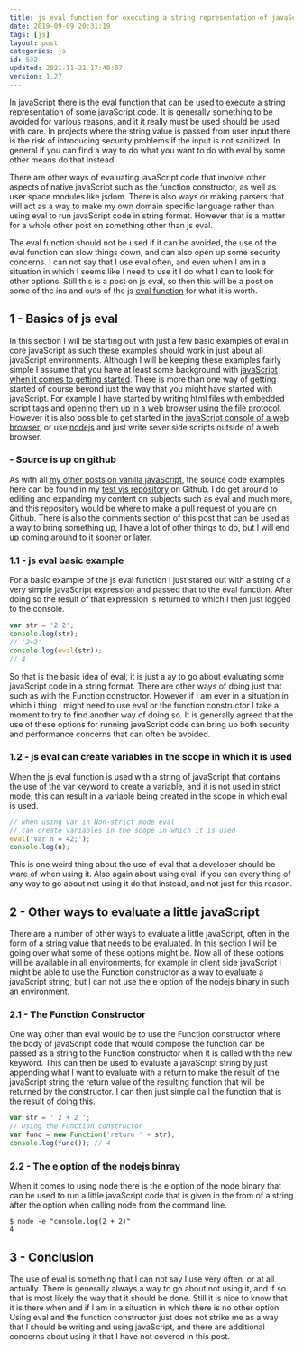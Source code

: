 ```yaml
---
title: js eval function for executing a string representation of javaScript
date: 2019-09-09 20:31:19
tags: [js]
layout: post
categories: js
id: 532
updated: 2021-11-21 17:40:07
version: 1.27
---
```


In javaScript there is the [eval function](https://en.wikipedia.org/wiki/Eval) that can be used to execute a string representation of some javaScript code. It is generally something to be avoided for various reasons, and it it really must be used should be used with care. In projects where the string value is passed from user input there is the risk of introducing security problems if the input is not sanitized. In general if you can find a way to do what you want to do with eval by some other means do that instead.

There are other ways of evaluating javaScript code that involve other aspects of native javaScript such as the function constructor, as well as user space modules like jsdom. There is also ways or making parsers that will act as a way to make my own domain specific language rather than using eval to run javaScript code in string format. However that is a matter for a whole other post on something other than js eval.

The eval function should not be used if it can be avoided, the use of the eval function can slow things down, and can also open up some security concerns. I can not say that I use eval often, and even when I am in a situation in which I seems like I need to use it I do what I can to look for other options. Still this is a post on js eval, so then this will be a post on some of the ins and outs of the js [eval function](https://developer.mozilla.org/en-US/docs/Web/JavaScript/Reference/Global_Objects/eval) for what it is worth.

<!-- more -->

## 1 - Basics of js eval

In this section I will be starting out with just a few basic examples of eval in core javaScript as such these examples should work in just about all javaScript environments. Although I will be keeping these examples fairly simple I assume that you have at least some background with [javaScript when it comes to getting started](/2018/11/27/js-getting-started/). There is more than one way of getting started of course beyond just the way that you might have started with javaScript. For example I have started by writing html files with embedded script tags and [opening them up in a web browser using the file protocol](/2020/09/21/js-getting-started-file-protocol/). However it is also possible to get started in the [javaScript console of a web browser](/2019/07/29/js-getting-started-javascript-console/), or use [nodejs](/2017/04/05/nodejs-helloworld/) and just write sever side scripts outside of a web browser.

### - Source is up on github

As with all [my other posts on vanilla javaScript](/categories/js/), the source code examples here can be found in my [test vjs repository](https://github.com/dustinpfister/test_vjs/tree/master/for_post/js-eval) on Github. I do get around to editing and expanding my content on subjects such as eval and much more, and this repository would be where to make a pull request of you are on Github. There is also the comments section of this post that can be used as a way to bring something up, I have a lot of other things to do, but I will end up coming around to it sooner or later.

### 1.1 - js eval basic example

For a basic example of the js eval function I just stared out with a string of a very simple javaScript expression and passed that to the eval function. After doing so the result of that expression is returned to which I then just logged to the console.

```js
var str = '2+2';
console.log(str);
// '2+2'
console.log(eval(str));
// 4
```

So that is the basic idea of eval, it is just a ay to go about evaluating some javaScript code in a string format. There are other ways of doing just that such as with the Function constructor. However if I am ever in a situation in which i thing I might need to use eval or the function constructor I take a moment to try to find another way of doing so. It is generally agreed that the use of these options for running javaScript code can bring up both security and performance concerns that can often be avoided.

### 1.2 - js eval can create variables in the scope in which it is used

When the js eval function is used with a string of javaScript that contains the use of the var keyword to create a variable, and it is not used in strict mode, this can result in a variable being created in the scope in which eval is used.

```js
// when using var in Non-strict mode eval
// can create variables in the scope in which it is used
eval('var n = 42;');
console.log(n);
```

This is one weird thing about the use of eval that a developer should be ware of when using it. Also again about using eval, if you can every thing of any way to go about not using it do that instead, and not just for this reason.

## 2 - Other ways to evaluate a little javaScript

There are a number of other ways to evaluate a little javaScript, often in the form of a string value that needs to be evaluated. In this section I will be going over what some of these options might be. Now all of these options will be available in all environments, for example in client side javaScript I might be able to use the Function constructor as a way to evaluate a javaScript string, but I can not use the e option of the nodejs binary in such an environment.

### 2.1 - The Function Constructor

One way other than eval would be to use the Function constructor where the body of javaScript code that would compose the function can be passed as a string to the Function constructor when it is called with the new keyword. This can then be used to evaluate a javaScript string by just appending what I want to evaluate with a return to make the result of the javaScript string the return value of the resulting function that will be returned by the constructor. I can then just simple call the function that is the result of doing this.

```js
var str = ' 2 + 2 ';
// Using the Function constructor
var func = new Function('return ' + str);
console.log(func()); // 4
```

### 2.2 - The e option of the nodejs binray

When it comes to using node there is the e option of the node binary that can be used to run a little javaScript code that is given in the from of a string after the option when calling node from the command line.

```
$ node -e "console.log(2 + 2)"
4
```

## 3 - Conclusion

The use of eval is something that I can not say I use very often, or at all actually. There is generally always a way to go about not using it, and if so that is most likely the way that it should be done. Still it is nice to know that it is there when and if I am in a situation in which there is no other option. Using eval and the function constructor just does not strike me as a way that I should be writing and using javaScript, and there are additional concerns about using it that I have not covered in this post.
